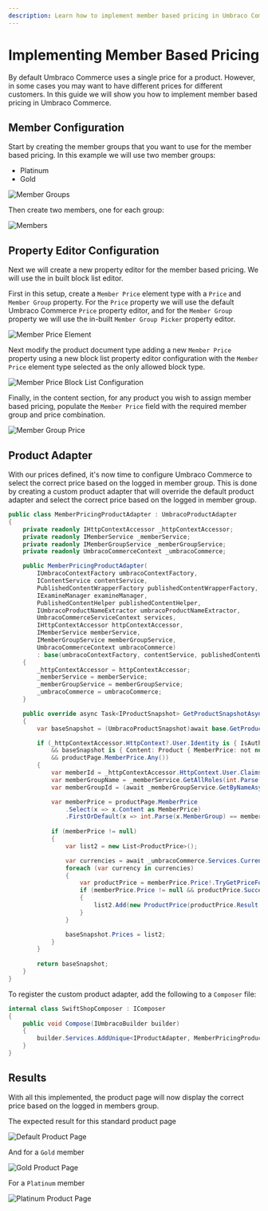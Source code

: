 ```yaml
---
description: Learn how to implement member based pricing in Umbraco Commerce.
---
```


# Implementing Member Based Pricing

By default Umbraco Commerce uses a single price for a product. However, in some cases you may want to have different prices for different customers. In this guide we will show you how to implement member based pricing in Umbraco Commerce.

## Member Configuration

Start by creating the member groups that you want to use for the member based pricing. In this example we will use two member groups:

* Platinum
* Gold

![Member Groups](images/member-based-pricing/member-groups.png)

Then create two members, one for each group:

![Members](images/member-based-pricing/members.png)

## Property Editor Configuration

Next we will create a new property editor for the member based pricing. We will use the in built block list editor.

First in this setup, create a `Member Price` element type with a `Price` and `Member Group` property. For the `Price` property we will use the default Umbraco Commerce `Price` property editor, and for the `Member Group` property we will use the in-built `Member Group Picker` property editor.

![Member Price Element](images/member-based-pricing/member-price-element.png)

Next modify the product document type adding a new `Member Price` property using a new block list property editor configuration with the `Member Price` element type selected as the only allowed block type.

![Member Price Block List Configuration](images/member-based-pricing/member-price-block-list.png)

Finally, in the content section, for any product you wish to assign member based pricing, populate the `Member Price` field with the required member group and price combination.

![Member Group Price](images/member-based-pricing/member-price-content.png)

## Product Adapter

With our prices defined, it's now time to configure Umbraco Commerce to select the correct price based on the logged in member group. This is done by creating a custom product adapter that will override the default product adapter and select the correct price based on the logged in member group.

````csharp
public class MemberPricingProductAdapter : UmbracoProductAdapter
{
    private readonly IHttpContextAccessor _httpContextAccessor;
    private readonly IMemberService _memberService;
    private readonly IMemberGroupService _memberGroupService;
    private readonly UmbracoCommerceContext _umbracoCommerce;

    public MemberPricingProductAdapter(
        IUmbracoContextFactory umbracoContextFactory, 
        IContentService contentService, 
        PublishedContentWrapperFactory publishedContentWrapperFactory, 
        IExamineManager examineManager, 
        PublishedContentHelper publishedContentHelper, 
        IUmbracoProductNameExtractor umbracoProductNameExtractor, 
        UmbracoCommerceServiceContext services,
        IHttpContextAccessor httpContextAccessor,
        IMemberService memberService,
        IMemberGroupService memberGroupService,
        UmbracoCommerceContext umbracoCommerce) 
        : base(umbracoContextFactory, contentService, publishedContentWrapperFactory, examineManager, publishedContentHelper, umbracoProductNameExtractor, services)
    {
        _httpContextAccessor = httpContextAccessor;
        _memberService = memberService;
        _memberGroupService = memberGroupService;
        _umbracoCommerce = umbracoCommerce;
    }

    public override async Task<IProductSnapshot> GetProductSnapshotAsync(Guid storeId, string productReference, string productVariantReference, string languageIsoCode, CancellationToken cancellationToken = default)
    {
        var baseSnapshot = (UmbracoProductSnapshot)await base.GetProductSnapshotAsync(storeId, productReference, productVariantReference, languageIsoCode, cancellationToken);

        if (_httpContextAccessor.HttpContext?.User.Identity is { IsAuthenticated: true }
            && baseSnapshot is { Content: Product { MemberPrice: not null } productPage }
            && productPage.MemberPrice.Any())
        {
            var memberId = _httpContextAccessor.HttpContext.User.Claims.First(x => x.Type == ClaimTypes.NameIdentifier).Value;
            var memberGroupName = _memberService.GetAllRoles(int.Parse(memberId)).First();
            var memberGroupId = (await _memberGroupService.GetByNameAsync(memberGroupName))!.Id;

            var memberPrice = productPage.MemberPrice
                .Select(x => x.Content as MemberPrice)
                .FirstOrDefault(x => int.Parse(x.MemberGroup) == memberGroupId);
                
            if (memberPrice != null)
            {
                var list2 = new List<ProductPrice>();

                var currencies = await _umbracoCommerce.Services.CurrencyService.GetCurrenciesAsync(baseSnapshot.StoreId);
                foreach (var currency in currencies)
                {
                    var productPrice = memberPrice.Price!.TryGetPriceFor(currency.Id);
                    if (memberPrice.Price != null && productPrice.Success)
                    {
                        list2.Add(new ProductPrice(productPrice.Result!.Value, productPrice.Result.CurrencyId));
                    }
                }

                baseSnapshot.Prices = list2;
            }
        }
        
        return baseSnapshot;
    }
}
````

To register the custom product adapter, add the following to a `Composer` file:

````csharp
internal class SwiftShopComposer : IComposer
{
    public void Compose(IUmbracoBuilder builder)
    {
        builder.Services.AddUnique<IProductAdapter, MemberPricingProductAdapter>();
    }
}
````

## Results

With all this implemented, the product page will now display the correct price based on the logged in members group.

The expected result for this standard product page

![Default Product Page](images/member-based-pricing/default-product-page.png)

And for a `Gold` member

![Gold Product Page](images/member-based-pricing/gold-product-page.png)

For a `Platinum` member

![Platinum Product Page](images/member-based-pricing/platinum-product-page.png)








